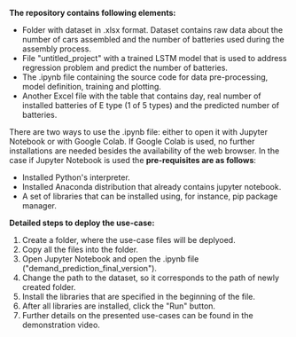 **The repository contains following elements:**
- Folder with dataset in .xlsx format. Dataset contains raw data about the number of cars assembled and the number of batteries used during the assembly process.
- File "untitled_project" with a trained LSTM model that is used to address regression problem and predict the number of batteries.
- The .ipynb file containing the source code for data pre-processing, model definition, training and plotting.
- Another Excel file with the table that contains day, real number of installed batteries of E type (1 of 5 types) and the predicted number of batteries.

There are two ways to use the .ipynb file: either to open it with Jupyter Notebook or with Google Colab. If Google Colab is used, no further installations are needed besides the availability of the web browser. In the case if Jupyter Notebook is used the **pre-requisites are as follows**:
- Installed Python's interpreter.
- Installed Anaconda distribution that already contains jupyter notebook.
- A set of libraries that can be installed using, for instance, pip package manager.

**Detailed steps to deploy the use-case:**
1. Create a folder, where the use-case files will be deplyoed.
2. Copy all the files into the folder.
3. Open Jupyter Notebook and open the .ipynb file ("demand_prediction_final_version").
4. Change the path to the dataset, so it corresponds to the path of newly created folder.
5. Install the libraries that are specified in the beginning of the file.
6. After all libraries are installed, click the "Run" button.
7. Further details on the presented use-cases can be found in the demonstration video.
